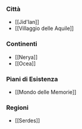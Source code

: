 ### Città
- [[Jid'Ian]]
- [[Villaggio delle Aquile]]

### Continenti
- [[Nerya]]
- [[Ocea]]

### Piani di Esistenza
- [[Mondo delle Memorie]]
### Regioni
- [[Serdes]]
